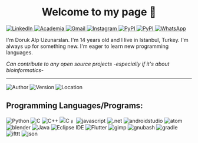 
<h1 style="text-align: center"> Welcome to my page 👋</h1>

<a href="https://www.linkedin.com/in/doruk-alp-uzunarslan-5a853026b/">
        <img src="https://img.shields.io/badge/LinkedIn-blue?style=flat-square&logo=linkedin" alt="LinkedIn">
</a>

<a href="https://independent.academia.edu/DORUKALPUZUNARSLAN">
        <img src="https://img.shields.io/badge/Academia-darkred?style=flat-square&logo=academia" alt="Academia">
</a>

<a href="mailto:duzunarslan27@my.uaa.k12.tr">
        <img src="https://img.shields.io/badge/Gmail-red?style=flat-square&logo=gmail&logoColor=FFDDDD" alt="Gmail" >
</a>

<a href="https://www.instagram.com/arduino_uno_projeleri/">
        <img src="https://img.shields.io/badge/Instagram-white?style=flat-square&logo=instagram" alt="Instagram" >
</a>

<a href="https://pypi.org/user/UDoruk3250/">
        <img src="https://img.shields.io/badge/PyPI-lightyellow?style=flat-square&logo=pypi" alt="PyPI" >
</a>

<a href="https://replit.com/@UDoruk3250">
        <img src="https://img.shields.io/badge/Replit-black?style=flat-square&logo=replit" alt="PyPI" >
</a>
<a href="whatsapp://send?text=&phone=905324403250">
        <img src="https://img.shields.io/badge/WhatsApp-white?style=flat-square&logo=whatsapp" alt="WhatsApp" >
</a>

I'm Doruk Alp Uzunarslan. I'm 14 years old and I live in Istanbul, Turkey. I'm always up for something new. I'm eager to learn new programming languages. 

_Can contribute to any open source projects -especially if it's about bioinformatics-_

----
![Author](https://img.shields.io/badge/Author-UDoruk3250-brightgreen)
![Version](https://img.shields.io/badge/Version-14.0-yellow)
![Location](https://img.shields.io/badge/Location-Istanbul/Turkey-blue)

## Programming Languages/Programs:
<a>
    <img src="https://img.shields.io/badge/Python-yellow?style=flat-square&logo=python" alt="Python" > <img src="https://img.shields.io/badge/C-white?style=flat-square&logo=C" alt="C" >
    <img src="https://img.shields.io/badge/C++-purple?style=flat-square&logo=cplusplus" alt="C++" >
    <img src="https://img.shields.io/badge/C﹟-blue?style=flat-square&logo=csharp" alt="C﹟">
    <img src="https://img.shields.io/badge/Javascript-lightyellow?style=flat-square&logo=javascript" alt="javascript">
    <img src="https://img.shields.io/badge/.NET-darkblue?style=flat-square&logo=dotnet" alt=".net">
    <img src="https://img.shields.io/badge/Android Studio-darkgreen?style=flat-square&logo=androidstudio" alt="androidstudio">
    <img src="https://img.shields.io/badge/Atom-darkred?style=flat-square&logo=atom" alt="atom">
    <img src="https://img.shields.io/badge/Blender-white?style=flat-square&logo=blender" alt="blender">
    <img src="https://img.shields.io/badge/Java-darkorange?style=flat-square&logo=coffeescript" alt="Java">
    <img src="https://img.shields.io/badge/Eclipse IDE-blue?style=flat-square&logo=eclipseide" alt="Eclipse IDE">
    <img src="https://img.shields.io/badge/Flutter-blue?style=flat-square&logo=flutter" alt="Flutter">
    <img src="https://img.shields.io/badge/Gimp-gray?style=flat-square&logo=gimp" alt="gimp">
    <img src="https://img.shields.io/badge/Bash-black?style=flat-square&logo=gnubash" alt="gnubash">
    <img src="https://img.shields.io/badge/Gradle-darkgray?style=flat-square&logo=gradle" alt="gradle">
    <img src="https://img.shields.io/badge/IFTTT-darkblue?style=flat-square&logo=ifttt" alt="ifttt">
    <img src="https://img.shields.io/badge/JSON-black?style=flat-square&logo=json" alt="json">
</a>







<!--
ere are some ideas to get you started:

- 🔭 I’m currently working on ...
- 🌱 I’m currently learning ...
- 👯 I’m looking to collaborate on ...
- 🤔 I’m looking for help with ...
- 💬 Ask me about ...
- 📫 How to reach me: ...
- 😄 Pronouns: ...
- ⚡ Fun fact: ...
-->
